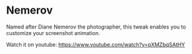 # Nemerov

Named after Diane Nemerov the photographer, this tweak enables you to customize your screenshot animation.

Watch it on youtube:
https://www.youtube.com/watch?v=pXMZbqSAtHY